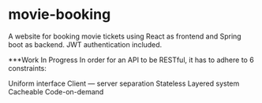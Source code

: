 # movie-booking

A website for booking movie tickets using React as frontend and Spring boot as backend.
JWT authentication included.

***Work In Progress
In order for an API to be RESTful, it has to adhere to 6 constraints:

Uniform interface
Client — server separation
Stateless
Layered system
Cacheable
Code-on-demand
